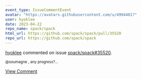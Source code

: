 ```yaml
---
event_type: IssueCommentEvent
avatar: "https://avatars.githubusercontent.com/u/4994401?"
user: hyoklee
date: 2023-04-22
repo_name: spack/spack
html_url: https://github.com/spack/spack/pull/35520
repo_url: https://github.com/spack/spack
---
```


<a href='https://github.com/hyoklee' target='_blank'>hyoklee</a> commented on issue <a href='https://github.com/spack/spack/pull/35520' target='_blank'>spack/spack#35520</a>.

<small>@soumagne , any progress?...</small>

<a href='https://github.com/spack/spack/pull/35520' target='_blank'>View Comment</a>